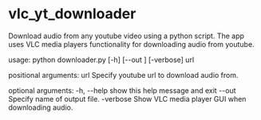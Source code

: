 # vlc_yt_downloader
Download audio from any youtube video using a python script. 
The app uses VLC media players functionality for downloading audio from youtube.

usage: python downloader.py [-h] [--out <FILENAME>] [-verbose] url

positional arguments:
  url               Specify youtube url to download audio from.

optional arguments:
  -h, --help        show this help message and exit
  --out <FILENAME>  Specify name of output file.
  -verbose          Show VLC media player GUI when downloading audio.
